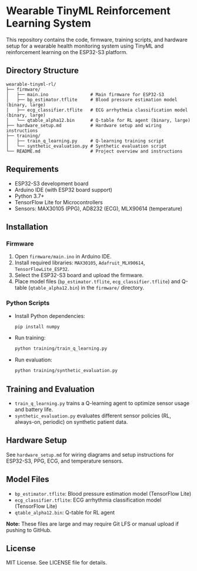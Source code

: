 # Wearable TinyML Reinforcement Learning System

This repository contains the code, firmware, training scripts, and hardware setup for a wearable health monitoring system using TinyML and reinforcement learning on the ESP32-S3 platform.

## Directory Structure

```
wearable-tinyml-rl/
├── firmware/
│   ├── main.ino                # Main firmware for ESP32-S3
│   ├── bp_estimator.tflite     # Blood pressure estimation model (binary, large)
│   ├── ecg_classifier.tflite   # ECG arrhythmia classification model (binary, large)
│   └── qtable_alpha12.bin      # Q-table for RL agent (binary, large)
├── hardware_setup.md           # Hardware setup and wiring instructions
├── training/
│   ├── train_q_learning.py     # Q-learning training script
│   └── synthetic_evaluation.py # Synthetic evaluation script
└── README.md                   # Project overview and instructions
```

## Requirements

- ESP32-S3 development board
- Arduino IDE (with ESP32 board support)
- Python 3.7+
- TensorFlow Lite for Microcontrollers
- Sensors: MAX30105 (PPG), AD8232 (ECG), MLX90614 (temperature)

## Installation

### Firmware

1. Open `firmware/main.ino` in Arduino IDE.
2. Install required libraries: `MAX30105`, `Adafruit_MLX90614`, `TensorFlowLite_ESP32`.
3. Select the ESP32-S3 board and upload the firmware.
4. Place model files (`bp_estimator.tflite`, `ecg_classifier.tflite`) and Q-table (`qtable_alpha12.bin`) in the `firmware/` directory.

### Python Scripts

- Install Python dependencies:
  ```bash
  pip install numpy
  ```
- Run training:
  ```bash
  python training/train_q_learning.py
  ```
- Run evaluation:
  ```bash
  python training/synthetic_evaluation.py
  ```

## Training and Evaluation

- `train_q_learning.py` trains a Q-learning agent to optimize sensor usage and battery life.
- `synthetic_evaluation.py` evaluates different sensor policies (RL, always-on, periodic) on synthetic patient data.

## Hardware Setup

See `hardware_setup.md` for wiring diagrams and setup instructions for ESP32-S3, PPG, ECG, and temperature sensors.

## Model Files

- `bp_estimator.tflite`: Blood pressure estimation model (TensorFlow Lite)
- `ecg_classifier.tflite`: ECG arrhythmia classification model (TensorFlow Lite)
- `qtable_alpha12.bin`: Q-table for RL agent

**Note:** These files are large and may require Git LFS or manual upload if pushing to GitHub.

## License

MIT License. See LICENSE file for details.
